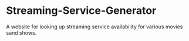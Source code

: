 # Streaming-Service-Generator
A website for looking up streaming service availability for various movies sand shows.
